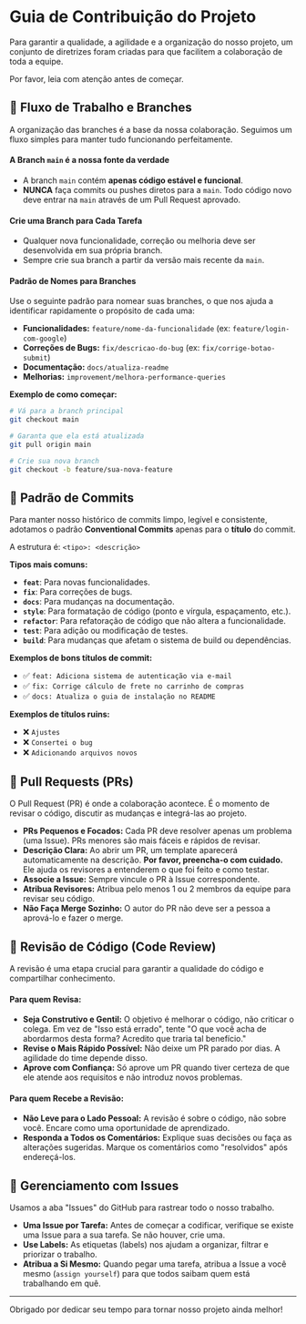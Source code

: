 # Guia de Contribuição do Projeto

Para garantir a qualidade, a agilidade e a organização do nosso projeto,  um conjunto de diretrizes foram criadas para que facilitem a colaboração de toda a equipe.

Por favor, leia com atenção antes de começar.

## 🌳 Fluxo de Trabalho e Branches

A organização das branches é a base da nossa colaboração. Seguimos um fluxo simples para manter tudo funcionando perfeitamente.

#### A Branch `main` é a nossa fonte da verdade

* A branch `main` contém **apenas código estável e funcional**.
* **NUNCA** faça commits ou pushes diretos para a `main`. Todo código novo deve entrar na `main` através de um Pull Request aprovado.

#### Crie uma Branch para Cada Tarefa

* Qualquer nova funcionalidade, correção ou melhoria deve ser desenvolvida em sua própria branch.
* Sempre crie sua branch a partir da versão mais recente da `main`.

#### Padrão de Nomes para Branches

Use o seguinte padrão para nomear suas branches, o que nos ajuda a identificar rapidamente o propósito de cada uma:

* **Funcionalidades:** `feature/nome-da-funcionalidade` (ex: `feature/login-com-google`)
* **Correções de Bugs:** `fix/descricao-do-bug` (ex: `fix/corrige-botao-submit`)
* **Documentação:** `docs/atualiza-readme`
* **Melhorias:** `improvement/melhora-performance-queries`

**Exemplo de como começar:**
```bash
# Vá para a branch principal
git checkout main

# Garanta que ela está atualizada
git pull origin main

# Crie sua nova branch
git checkout -b feature/sua-nova-feature
```

## 💬 Padrão de Commits

Para manter nosso histórico de commits limpo, legível e consistente, adotamos o padrão **Conventional Commits** apenas para o **título** do commit.

A estrutura é: `<tipo>: <descrição>`

**Tipos mais comuns:**
* **`feat`**: Para novas funcionalidades.
* **`fix`**: Para correções de bugs.
* **`docs`**: Para mudanças na documentação.
* **`style`**: Para formatação de código (ponto e vírgula, espaçamento, etc.).
* **`refactor`**: Para refatoração de código que não altera a funcionalidade.
* **`test`**: Para adição ou modificação de testes.
* **`build`**: Para mudanças que afetam o sistema de build ou dependências.

**Exemplos de bons títulos de commit:**
* ✅ `feat: Adiciona sistema de autenticação via e-mail`
* ✅ `fix: Corrige cálculo de frete no carrinho de compras`
* ✅ `docs: Atualiza o guia de instalação no README`

**Exemplos de títulos ruins:**
* ❌ `Ajustes`
* ❌ `Consertei o bug`
* ❌ `Adicionando arquivos novos`

## 🚀 Pull Requests (PRs)

O Pull Request (PR) é onde a colaboração acontece. É o momento de revisar o código, discutir as mudanças e integrá-las ao projeto.

* **PRs Pequenos e Focados:** Cada PR deve resolver apenas um problema (uma Issue). PRs menores são mais fáceis e rápidos de revisar.
* **Descrição Clara:** Ao abrir um PR, um template aparecerá automaticamente na descrição. **Por favor, preencha-o com cuidado.** Ele ajuda os revisores a entenderem o que foi feito e como testar.
* **Associe a Issue:** Sempre vincule o PR à Issue correspondente.
* **Atribua Revisores:** Atribua pelo menos 1 ou 2 membros da equipe para revisar seu código.
* **Não Faça Merge Sozinho:** O autor do PR não deve ser a pessoa a aprová-lo e fazer o merge.

## 👀 Revisão de Código (Code Review)

A revisão é uma etapa crucial para garantir a qualidade do código e compartilhar conhecimento.

#### Para quem Revisa:
* **Seja Construtivo e Gentil:** O objetivo é melhorar o código, não criticar o colega. Em vez de "Isso está errado", tente "O que você acha de abordarmos desta forma? Acredito que traria tal benefício."
* **Revise o Mais Rápido Possível:** Não deixe um PR parado por dias. A agilidade do time depende disso.
* **Aprove com Confiança:** Só aprove um PR quando tiver certeza de que ele atende aos requisitos e não introduz novos problemas.

#### Para quem Recebe a Revisão:
* **Não Leve para o Lado Pessoal:** A revisão é sobre o código, não sobre você. Encare como uma oportunidade de aprendizado.
* **Responda a Todos os Comentários:** Explique suas decisões ou faça as alterações sugeridas. Marque os comentários como "resolvidos" após endereçá-los.

## 🎫 Gerenciamento com Issues

Usamos a aba "Issues" do GitHub para rastrear todo o nosso trabalho.

* **Uma Issue por Tarefa:** Antes de começar a codificar, verifique se existe uma Issue para a sua tarefa. Se não houver, crie uma.
* **Use Labels:** As etiquetas (labels) nos ajudam a organizar, filtrar e priorizar o trabalho.
* **Atribua a Si Mesmo:** Quando pegar uma tarefa, atribua a Issue a você mesmo (`assign yourself`) para que todos saibam quem está trabalhando em quê.

---
Obrigado por dedicar seu tempo para tornar nosso projeto ainda melhor!